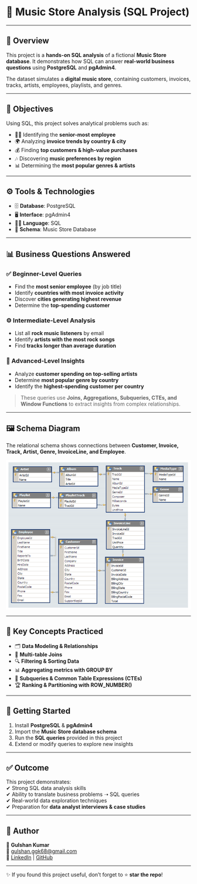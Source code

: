# 🎵 Music Store Analysis (SQL Project)  

---

## 📌 Overview  
This project is a **hands-on SQL analysis** of a fictional **Music Store database**. It demonstrates how SQL can answer **real-world business questions** using **PostgreSQL** and **pgAdmin4**.  

The dataset simulates a **digital music store**, containing customers, invoices, tracks, artists, employees, playlists, and genres.  

---

## 🎯 Objectives  
Using SQL, this project solves analytical problems such as:  
- 👨‍💼 Identifying the **senior-most employee**  
- 🌍 Analyzing **invoice trends by country & city**  
- 💰 Finding **top customers & high-value purchases**  
- 🎶 Discovering **music preferences by region**  
- 📊 Determining the **most popular genres & artists**  

---

## ⚙️ Tools & Technologies  
- 🗄️ **Database**: PostgreSQL  
- 🖥️ **Interface**: pgAdmin4  
- 🧑‍💻 **Language**: SQL  
- 📂 **Schema**: Music Store Database  

---

## 📊 Business Questions Answered  

### ✅ Beginner-Level Queries  
- Find the **most senior employee** (by job title)  
- Identify **countries with most invoice activity**  
- Discover **cities generating highest revenue**  
- Determine the **top-spending customer**  

### ⚙️ Intermediate-Level Analysis  
- List all **rock music listeners** by email  
- Identify **artists with the most rock songs**  
- Find **tracks longer than average duration**  

### 🧠 Advanced-Level Insights  
- Analyze **customer spending on top-selling artists**  
- Determine **most popular genre by country**  
- Identify the **highest-spending customer per country**  

> These queries use **Joins, Aggregations, Subqueries, CTEs, and Window Functions** to extract insights from complex relationships.  

---

## 🖼️ Schema Diagram  

The relational schema shows connections between **Customer, Invoice, Track, Artist, Genre, InvoiceLine, and Employee**.  

![Music Store Schema](https://github.com/Gulshankr007/Music-Store-Analysis-Sql/blob/bf9a5f66d90ee13380513056e6c0e1410b2a8070/MusicDatabaseSchema.png)  

---

## 📌 Key Concepts Practiced  
- 🗂️ **Data Modeling & Relationships**  
- 🔗 **Multi-table Joins**  
- 🔍 **Filtering & Sorting Data**  
- 📊 **Aggregating metrics with GROUP BY**  
- 📑 **Subqueries & Common Table Expressions (CTEs)**  
- 🏆 **Ranking & Partitioning with ROW_NUMBER()**  

---

## 🚀 Getting Started  
1. Install **PostgreSQL** & **pgAdmin4**  
2. Import the **Music Store database schema**  
3. Run the **SQL queries** provided in this project  
4. Extend or modify queries to explore new insights  

---

## ✅ Outcome  
This project demonstrates:  
✔ Strong SQL data analysis skills  
✔ Ability to translate business problems ➝ SQL queries  
✔ Real-world data exploration techniques  
✔ Preparation for **data analyst interviews & case studies**  

---

## 🌟 Author  

👤 **Gulshan Kumar**  
📧 [gulshan.ggk68@gmail.com](mailto:gulshan.ggk68@gmail.com)  
🔗 [LinkedIn](https://www.linkedin.com/in/gulshan-kumar-522783223) | [GitHub](https://github.com/Gulshankr007)  

---

✨ If you found this project useful, don’t forget to ⭐ **star the repo**!  
